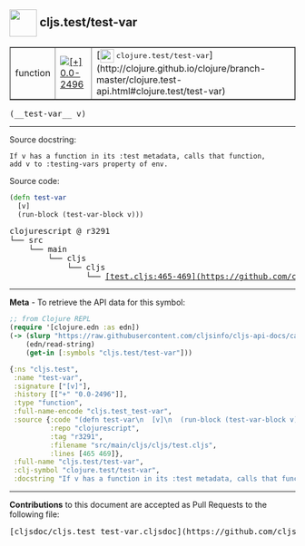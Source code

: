 ## <img width="48px" valign="middle" src="http://i.imgur.com/Hi20huC.png"> cljs.test/test-var

 <table border="1">
<tr>

<td>function</td>
<td><a href="https://github.com/cljsinfo/cljs-api-docs/tree/0.0-2496"><img valign="middle" alt="[+] 0.0-2496" src="https://img.shields.io/badge/+-0.0--2496-lightgrey.svg"></a> </td>
<td>
[<img height="24px" valign="middle" src="http://i.imgur.com/1GjPKvB.png"> <samp>clojure.test/test-var</samp>](http://clojure.github.io/clojure/branch-master/clojure.test-api.html#clojure.test/test-var)
</td>
</tr>
</table>

 <samp>
(__test-var__ v)<br>
</samp>

---




Source docstring:

```
If v has a function in its :test metadata, calls that function,
add v to :testing-vars property of env.
```

Source code:

```clj
(defn test-var
  [v]
  (run-block (test-var-block v)))
```

 <pre>
clojurescript @ r3291
└── src
    └── main
        └── cljs
            └── cljs
                └── <ins>[test.cljs:465-469](https://github.com/clojure/clojurescript/blob/r3291/src/main/cljs/cljs/test.cljs#L465-L469)</ins>
</pre>


---

__Meta__ - To retrieve the API data for this symbol:

```clj
;; from Clojure REPL
(require '[clojure.edn :as edn])
(-> (slurp "https://raw.githubusercontent.com/cljsinfo/cljs-api-docs/catalog/cljs-api.edn")
    (edn/read-string)
    (get-in [:symbols "cljs.test/test-var"]))
```

```clj
{:ns "cljs.test",
 :name "test-var",
 :signature ["[v]"],
 :history [["+" "0.0-2496"]],
 :type "function",
 :full-name-encode "cljs.test_test-var",
 :source {:code "(defn test-var\n  [v]\n  (run-block (test-var-block v)))",
          :repo "clojurescript",
          :tag "r3291",
          :filename "src/main/cljs/cljs/test.cljs",
          :lines [465 469]},
 :full-name "cljs.test/test-var",
 :clj-symbol "clojure.test/test-var",
 :docstring "If v has a function in its :test metadata, calls that function,\nadd v to :testing-vars property of env."}

```

---

__Contributions__ to this document are accepted as Pull Requests to the following file:

 <pre>
[cljsdoc/cljs.test_test-var.cljsdoc](https://github.com/cljsinfo/cljs-api-docs/blob/master/cljsdoc/cljs.test_test-var.cljsdoc)
</pre>

